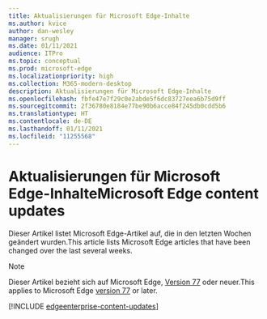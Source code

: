```yaml
---
title: Aktualisierungen für Microsoft Edge-Inhalte
ms.author: kvice
author: dan-wesley
manager: srugh
ms.date: 01/11/2021
audience: ITPro
ms.topic: conceptual
ms.prod: microsoft-edge
ms.localizationpriority: high
ms.collection: M365-modern-desktop
description: Aktualisierungen für Microsoft Edge-Inhalte
ms.openlocfilehash: fbfe47e7f29c0e2abde5f6dc83727eea6b75d9ff
ms.sourcegitcommit: 2f36780e8184e77be90b6acce84f245db0cdd5b6
ms.translationtype: HT
ms.contentlocale: de-DE
ms.lasthandoff: 01/11/2021
ms.locfileid: "11255568"
---
```

# <span data-ttu-id="e214c-103">Aktualisierungen für Microsoft Edge-Inhalte</span><span class="sxs-lookup"><span data-stu-id="e214c-103">Microsoft Edge content updates</span></span>

<span data-ttu-id="e214c-104">Dieser Artikel listet Microsoft Edge-Artikel auf, die in den letzten Wochen geändert wurden.</span><span class="sxs-lookup"><span data-stu-id="e214c-104">This article lists Microsoft Edge articles that have been changed over the last several weeks.</span></span>

> [!NOTE]
> <span data-ttu-id="e214c-105">Dieser Artikel bezieht sich auf Microsoft Edge, [Version 77](https://support.microsoft.com/help/4027011/microsoft-edge-find-out-which-version-you-have?ocid=MicrosoftStore-EdgeVersion) oder neuer.</span><span class="sxs-lookup"><span data-stu-id="e214c-105">This applies to Microsoft Edge [version 77](https://support.microsoft.com/help/4027011/microsoft-edge-find-out-which-version-you-have?ocid=MicrosoftStore-EdgeVersion) or later.</span></span>

[!INCLUDE [edgeenterprise-content-updates](./includes/edgeenterprise-content-updates.md)]
